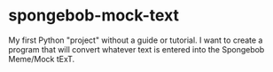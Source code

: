 # spongebob-mock-text
 My first Python "project" without a guide or tutorial. I want to create a program that will convert whatever text is entered into the Spongebob Meme/Mock tExT.
